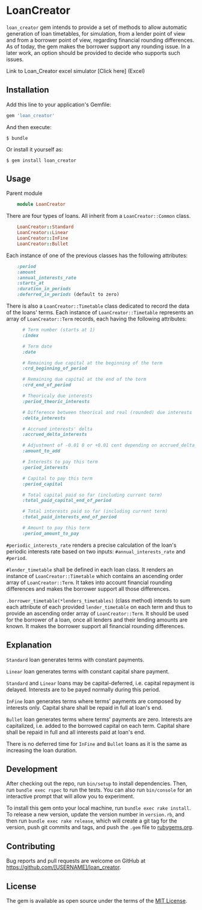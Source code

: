 # LoanCreator

`loan_creator` gem intends to provide a set of methods to allow automatic generation of loan timetables, for simulation, from a lender point of view and from a borrower point of view, regarding financial rounding differences. As of today, the gem makes the borrower support any rounding issue. In a later work, an option should be provided to decide who supports such issues.

Link to Loan_Creator excel simulator [Click here] (Excel)

## Installation

Add this line to your application's Gemfile:

```ruby
gem 'loan_creator'
```

And then execute:

    $ bundle

Or install it yourself as:

    $ gem install loan_creator

## Usage

Parent module
```ruby
    module LoanCreator
```

There are four types of loans. All inherit from a `LoanCreator::Common` class.
```ruby
    LoanCreator::Standard
    LoanCreator::Linear
    LoanCreator::InFine
    LoanCreator::Bullet
```

Each instance of one of the previous classes has the following attributes:
```ruby
    :period
    :amount
    :annual_interests_rate
    :starts_at
    :duration_in_periods
    :deferred_in_periods (default to zero)
```

There is also a `LoanCreator::Timetable` class dedicated to record the data of the loans' terms. Each instance of `LoanCreator::Timetable` represents an array of `LoanCreator::Term` records, each having the following attributes:
```ruby
      # Term number (starts at 1)
      :index

      # Term date
      :date

      # Remaining due capital at the beginning of the term
      :crd_beginning_of_period

      # Remaining due capital at the end of the term
      :crd_end_of_period

      # Theoricaly due interests
      :period_theoric_interests

      # Difference between theorical and real (rounded) due interests
      :delta_interests

      # Accrued interests' delta
      :accrued_delta_interests

      # Adjustment of -0.01 0 or +0.01 cent depending on accrued_delta_interests
      :amount_to_add

      # Interests to pay this term
      :period_interests

      # Capital to pay this term
      :period_capital

      # Total capital paid so far (including current term)
      :total_paid_capital_end_of_period

      # Total interests paid so far (including current term)
      :total_paid_interests_end_of_period

      # Amount to pay this term
      :period_amount_to_pay
```

`#periodic_interests_rate` renders a precise calculation of the loan's periodic interests rate based on two inputs: `#annual_interests_rate` and `#period`.

`#lender_timetable` shall be defined in each loan class. It renders
an instance of `LoanCreator::Timetable` which contains an ascending order array of `LoanCreator::Term`.
It takes into account financial rounding differences and makes the borrower
support all those differences.

`.borrower_timetable(*lenders_timetables)` (class method) intends to sum each attribute of
each provided `lender_timetable` on each term and thus to provide an ascending order array of
`LoanCreator::Term`. It should be used for the borrower of a loan, once all lenders and their lending amounts
are known. It makes the borrower support all financial rounding differences.

## Explanation

`Standard` loan generates terms with constant payments.

`Linear` loan generates terms with constant capital share payment.

`Standard` and `Linear` loans may be capital-deferred, i.e. capital repayment is delayed. Interests are to be payed normally during this period.

`InFine` loan generates terms where terms' payments are composed by interests only.
Capital share shall be repaid in full at loan's end.

`Bullet` loan generates terms where terms' payments are zero.
Interests are capitalized, i.e. added to the borrowed capital on each term.
Capital share shall be repaid in full and all interests paid at loan's end.

There is no deferred time for `InFine` and `Bullet` loans as it is the same as increasing the loan duration.

## Development

After checking out the repo, run `bin/setup` to install dependencies. Then, run `bundle exec rspec` to run the tests. You can also run `bin/console` for an interactive prompt that will allow you to experiment.

To install this gem onto your local machine, run `bundle exec rake install`. To release a new version, update the version number in `version.rb`, and then run `bundle exec rake release`, which will create a git tag for the version, push git commits and tags, and push the `.gem` file to [rubygems.org](https://rubygems.org).

## Contributing

Bug reports and pull requests are welcome on GitHub at https://github.com/[USERNAME]/loan_creator.


## License

The gem is available as open source under the terms of the [MIT License](http://opensource.org/licenses/MIT).
